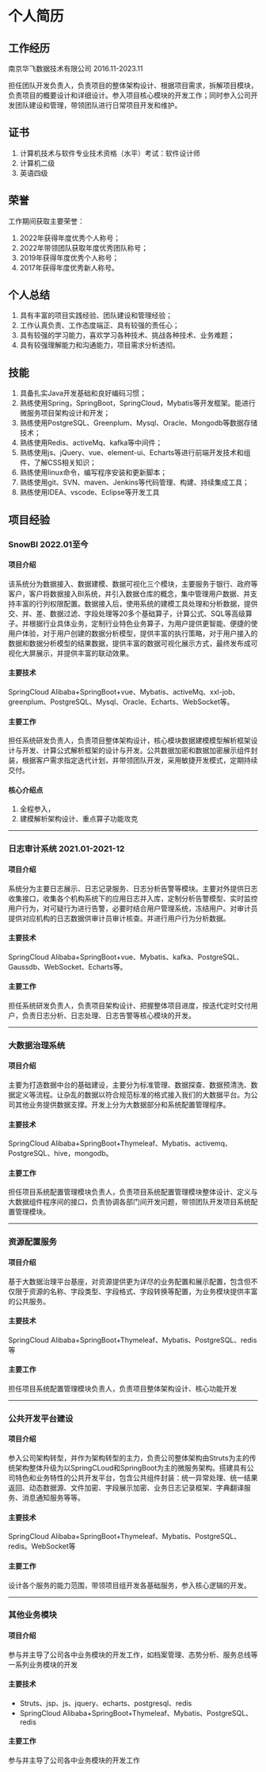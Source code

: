 # 个人简历

## 工作经历

南京华飞数据技术有限公司  2016.11-2023.11

担任团队开发负责人，负责项目的整体架构设计、根据项目需求，拆解项目模块，负责项目的概要设计和详细设计。参入项目核心模块的开发工作；同时参入公司开发团队建设和管理，带领团队进行日常项目开发和维护。

## 证书

1. 计算机技术与软件专业技术资格（水平）考试：软件设计师
2. 计算机二级
3. 英语四级

## 荣誉

工作期间获取主要荣誉：

1. 2022年获得年度优秀个人称号；
2. 2022年带领团队获取年度优秀团队称号；
3. 2019年获得年度优秀个人称号；
4. 2017年获得年度优秀新人称号。

## 个人总结

1. 具有丰富的项目实践经验、团队建设和管理经验；
2. 工作认真负责、工作态度端正、具有较强的责任心；
3. 具有较强的学习能力，喜欢学习各种技术、挑战各种技术、业务难题；
4. 具有较强理解能力和沟通能力，项目需求分析透彻。

## 技能

1. 具备扎实Java开发基础和良好编码习惯；
2. 熟练使用Spring，SpringBoot，SpringCloud，Mybatis等开发框架。能进行微服务项目架构设计和开发；
3. 熟练使用PostgreSQL、Greenplum、Mysql、Oracle、Mongodb等数据存储技术；
4. 熟练使用Redis、activeMq、kafka等中间件；
5. 熟练使用js、jQuery、vue、element-ui、Echarts等进行前端开发技术和组件，了解CSS相关知识；
6. 熟练使用linux命令，编写程序安装和更新脚本；
7. 熟练使用git、SVN、maven、Jenkins等代码管理、构建、持续集成工具；
8. 熟练使用IDEA、vscode、Eclipse等开发工具

## 项目经验

### SnowBI      2022.01至今

#### 项目介绍

该系统分为数据接入、数据建模、数据可视化三个模块，主要服务于银行、政府等客户，客户将数据接入BI系统，并引入数据仓库的概念，集中管理用户数据、并支持丰富的行列权限配置。数据接入后，使用系统的建模工具处理和分析数据，提供交、并、差、数据过滤、字段处理等20多个基础算子，计算公式、SQL等高级算子。并根据行业具体业务，定制行业特色业务算子，为用户提供更智能、便捷的使用户体验，对于用户创建的数据分析模型，提供丰富的执行策略，对于用户接入的数据和数据分析模型的结果数据，提供丰富的数据可视化展示方式，最终发布成可视化大屏展示，并提供丰富的联动效果。

#### 主要技术

SpringCloud Alibaba+SpringBoot+vue、Mybatis、activeMq、xxl-job、greenplum、PostgreSQL、Mysql、Oracle、Echarts、WebSocket等。

#### 主要工作

担任系统研发负责人，负责项目整体架构设计，核心模块数据建模模型解析框架设计与开发、计算公式解析框架的设计与开发。公共数据加密和数据加密展示组件封装，根据客户需求指定迭代计划，并带领团队开发，采用敏捷开发模式，定期持续交付。

#### 核心介绍点
1. 全程参入，
2. 建模解析架构设计、重点算子功能攻克


---

### 日志审计系统        2021.01-2021-12

#### 项目介绍

系统分为主要日志展示、日志记录服务、日志分析告警等模块。主要对外提供日志收集接口，收集各个机构系统下的应用日志并入库，定制分析告警模型、实时监控用户行为，对可疑行为进行告警，必要时结合用户管理系统，冻结用户。对审计员提供对应机构的日志数据供审计员审计核查。并进行用户行为分析数据。

#### 主要技术

SpringCloud Alibaba+SpringBoot+vue、Mybatis、kafka、PostgreSQL、Gaussdb、WebSocket、Echarts等。

#### 主要工作

担任系统研发负责人，负责项目架构设计、把握整体项目进度，按迭代定时交付用户，负责日志分析、日志处理、日志告警等核心模块的开发。

---

### 大数据治理系统

#### 项目介绍

主要为打造数据中台的基础建设，主要分为标准管理、数据探查、数据预清洗、数据定义等流程。让杂乱的数据以符合规范标准的格式接入我们的大数据平台。为公司其他业务提供数据支撑。开发上分为大数据部分和系统配置管理程序。

#### 主要技术

SpringCloud Alibaba+SpringBoot+Thymeleaf、Mybatis、activemq、PostgreSQL、hive，mongodb。

#### 主要工作

担任项目系统配置管理模块负责人，负责项目系统配置管理模块整体设计、定义与大数据组件程序间的接口，负责协调各部门间开发问题，带领团队开发项目系统配置管理模块。

---

### 资源配置服务

#### 项目介绍

基于大数据治理平台基座，对资源提供更为详尽的业务配置和展示配置，包含但不仅限于资源的名称、字段类型、字段格式、字段转换等配置，为业务模块提供丰富的公共服务。

#### 主要技术

SpringCloud Alibaba+SpringBoot+Thymeleaf、Mybatis、PostgreSQL、redis等

#### 主要工作

担任项目系统配置管理模块负责人，负责项目整体架构设计、核心功能开发

---

### 公共开发平台建设

#### 项目介绍

参入公司架构转型，并作为架构转型的主力，负责公司整体架构由Struts为主的传统架构整体升级为以SpringCLoud和SpringBoot为主的微服务架构。搭建具有公司特色和业务特性的公共开发平台，包含公共组件封装：统一异常处理、统一结果返回、动态数据源、文件加密、字段展示加密、业务日志记录框架、字典翻译服务、消息通知服务等等。

#### 主要技术

SpringCloud Alibaba+SpringBoot+Thymeleaf、Mybatis、PostgreSQL、redis。WebSocket等

#### 主要工作

设计各个服务的能力范围，带领项目组开发各基础服务，参入核心逻辑的开发。

---

### 其他业务模块

#### 项目介绍

参与并主导了公司各中业务模块的开发工作，如档案管理、态势分析、服务总线等一系列业务模块的开发

#### 主要技术

* Struts、jsp、js、jquery、echarts、postgresql、redis
* SpringCloud Alibaba+SpringBoot+Thymeleaf、Mybatis、PostgreSQL、redis

#### 主要工作

参与并主导了公司各中业务模块的开发工作
